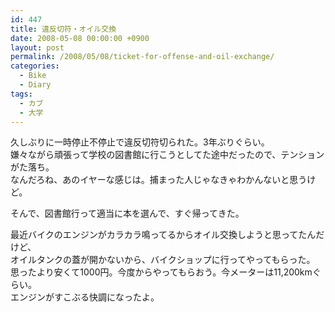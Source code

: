```yaml
---
id: 447
title: 違反切符・オイル交換
date: 2008-05-08 00:00:00 +0900
layout: post
permalink: /2008/05/08/ticket-for-offense-and-oil-exchange/
categories:
  - Bike
  - Diary
tags:
  - カブ
  - 大学
---
```

久しぶりに一時停止不停止で違反切符切られた。3年ぶりぐらい。  
嫌々ながら頑張って学校の図書館に行こうとしてた途中だったので、テンションがた落ち。  
なんだろね、あのイヤーな感じは。捕まった人じゃなきゃわかんないと思うけど。

そんで、図書館行って適当に本を選んで、すぐ帰ってきた。

最近バイクのエンジンがカラカラ鳴ってるからオイル交換しようと思ってたんだけど、  
オイルタンクの蓋が開かないから、バイクショップに行ってやってもらった。  
思ったより安くて1000円。今度からやってもらおう。今メーターは11,200kmぐらい。  
エンジンがすこぶる快調になったよ。
